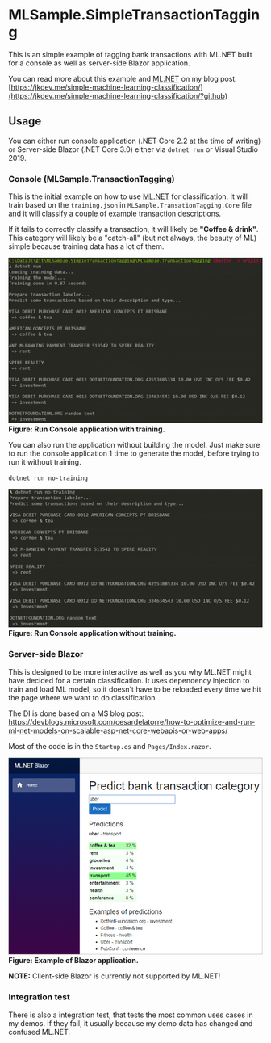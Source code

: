 # MLSample.SimpleTransactionTagging
This is an simple example of tagging bank transactions with ML.NET built for a console as well as server-side Blazor application.

You can read more about this example and [ML.NET](https://dotnet.microsoft.com/apps/machinelearning-ai/ml-dotnet) on my blog post: [https://jkdev.me/simple-machine-learning-classification/](https://jkdev.me/simple-machine-learning-classification/?github)

## Usage

You can either run console application (.NET Core 2.2 at the time of writing) or Server-side Blazor (.NET Core 3.0) either via `dotnet run` or Visual Studio 2019.

### Console (MLSample.TransactionTagging)

This is the initial example on how to use [ML.NET](https://dotnet.microsoft.com/apps/machinelearning-ai/ml-dotnet) for classification.
It will train based on the `training.json` in `MLSample.TransationTagging.Core` file and it will classify a couple of example transaction descriptions.

If it fails to correctly classify a transaction, it will likely be **"Coffee & drink"**.
This category will likely be a "catch-all" (but not always, the beauty of ML) simple because training data has a lot of them.

![Cmd Dotnet Run](assets/cmd-dotnet-run.png)
**Figure: Run Console application with training.**

You can also run the application without building the model.
Just make sure to run the console application 1 time to generate the model, before trying to run it without training.

`dotnet run no-training`

![Cmd Dotnet Run No Training](assets/cmd-dotnet-run-no-training.png)
**Figure: Run Console application without training.**

### Server-side Blazor

This is designed to be more interactive as well as you why ML.NET might have decided for a certain classification.
It uses dependency injection to train and load ML model, so it doesn't have to be reloaded every time we hit the page where we want to do classification.

The DI is done based on a MS blog post: https://devblogs.microsoft.com/cesardelatorre/how-to-optimize-and-run-ml-net-models-on-scalable-asp-net-core-webapis-or-web-apps/

Most of the code is in the `Startup.cs` and `Pages/Index.razor`.

![Blazor Uber Sample](assets/blazor-uber-sample.png)
**Figure: Example of Blazor application.**


**NOTE:** Client-side Blazor is currently not supported by ML.NET!

### Integration test

There is also a integration test, that tests the most common uses cases in my demos.
If they fail, it usually because my demo data has changed and confused ML.NET.
